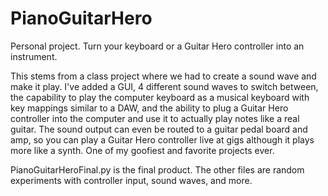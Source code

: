 # PianoGuitarHero

Personal project.
Turn your keyboard or a Guitar Hero controller into an instrument.

This stems from a class project where we had to create a sound wave and make it play.
I've added a GUI, 4 different sound waves to switch between, the capability to play the computer keyboard as a musical keyboard with key mappings similar to a DAW, and the ability to plug a Guitar Hero controller into the computer and use it to actually play notes like a real guitar. The sound output can even be routed to a guitar pedal board and amp, so you can play a Guitar Hero controller live at gigs although it plays more like a synth. One of my goofiest and favorite projects ever.

PianoGuitarHeroFinal.py is the final product. The other files are random experiments with controller input, sound waves, and more.
